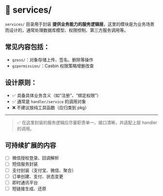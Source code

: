 # 🧩 services/

`services/` 目录用于封装 **提供业务能力的服务逻辑层**，这里的模块是为业务场景而设计的，通常处理数据库模型、权限控制、第三方服务调用等。

## 常见内容包括：

- `gzoss/`：对象存储上传、签名、删除等操作
- `gzpermission/`：Casbin 权限策略增删改查

## 设计原则：

- ✅ 具备具体业务含义（如“注册”、“绑定权限”）
- ✅ 通常是 `handler/service` 的调用对象
- ❌ 不建议放纯工具函数（应归类到 pkg）

---
> ✅ 在这里封装的服务逻辑应尽量职责单一、接口清晰，并适配上层 handler 的调用。

## 可持续扩展的内容

- [ ] 微信授权登录、回调解析
- [ ] 短信服务封装
- [ ] 支付封装（支付宝、微信、聚合）
- [ ] 订单创建、支付、状态变更
- [ ] 即时通讯平台
- [ ] 短链接生成、还原